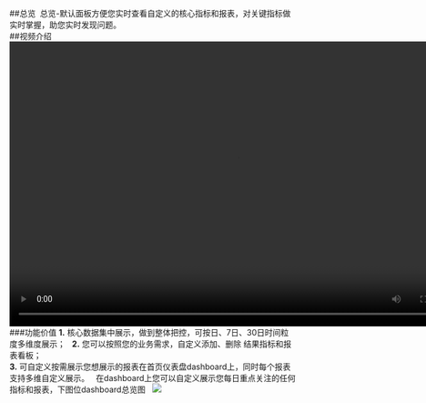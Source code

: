 ##总览  
总览-默认面板方便您实时查看自定义的核心指标和报表，对关键指标做实时掌握，助您实时发现问题。  
##视频介绍  
<video style="width:800px;height:500px"  src="http://www.shujike.com/docsimg/自定义属性.mp4" controls="controls"></video>    
###功能价值 
**1.** 核心数据集中展示，做到整体把控，可按日、7日、30日时间粒度多维度展示；  
**2.** 您可以按照您的业务需求，自定义添加、删除 结果指标和报表看板；  
**3.** 可自定义按需展示您想展示的报表在首页仪表盘dashboard上，同时每个报表支持多维自定义展示。  
在dashboard上您可以自定义展示您每日重点关注的任何指标和报表，下图位dashboard总览图  
![](http://www.shujike.com/docsimg/dashboard.jpg)  

